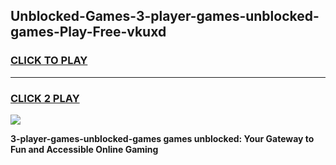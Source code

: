 
## Unblocked-Games-3-player-games-unblocked-games-Play-Free-vkuxd
<h3>
<a href="https://premium76.site?title=3-player-games-unblocked-games&ref=10A">CLICK TO PLAY</a></h3>
<hr>

<h3>
<a href="https://premium76.site?title=3-player-games-unblocked-games&ref=10A">CLICK 2 PLAY</a>
  
</h3>

<a href="https://premium76.site?title=3-player-games-unblocked-games&ref=10A"><img src="https://clearcache.store/games.png"></a>


**3-player-games-unblocked-games games unblocked: Your Gateway to Fun and Accessible Online Gaming**
